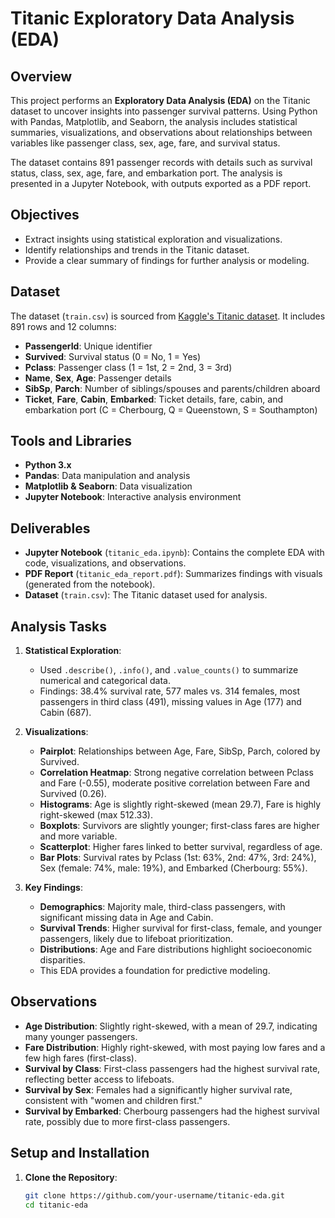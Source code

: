 # Titanic Exploratory Data Analysis (EDA)

## Overview
This project performs an **Exploratory Data Analysis (EDA)** on the Titanic dataset to uncover insights into passenger survival patterns. Using Python with Pandas, Matplotlib, and Seaborn, the analysis includes statistical summaries, visualizations, and observations about relationships between variables like passenger class, sex, age, fare, and survival status.

The dataset contains 891 passenger records with details such as survival status, class, sex, age, fare, and embarkation port. The analysis is presented in a Jupyter Notebook, with outputs exported as a PDF report.

## Objectives
- Extract insights using statistical exploration and visualizations.
- Identify relationships and trends in the Titanic dataset.
- Provide a clear summary of findings for further analysis or modeling.

## Dataset
The dataset (`train.csv`) is sourced from [Kaggle's Titanic dataset](https://www.kaggle.com/c/titanic). It includes 891 rows and 12 columns:
- **PassengerId**: Unique identifier
- **Survived**: Survival status (0 = No, 1 = Yes)
- **Pclass**: Passenger class (1 = 1st, 2 = 2nd, 3 = 3rd)
- **Name**, **Sex**, **Age**: Passenger details
- **SibSp**, **Parch**: Number of siblings/spouses and parents/children aboard
- **Ticket**, **Fare**, **Cabin**, **Embarked**: Ticket details, fare, cabin, and embarkation port (C = Cherbourg, Q = Queenstown, S = Southampton)

## Tools and Libraries
- **Python 3.x**
- **Pandas**: Data manipulation and analysis
- **Matplotlib & Seaborn**: Data visualization
- **Jupyter Notebook**: Interactive analysis environment

## Deliverables
- **Jupyter Notebook** (`titanic_eda.ipynb`): Contains the complete EDA with code, visualizations, and observations.
- **PDF Report** (`titanic_eda_report.pdf`): Summarizes findings with visuals (generated from the notebook).
- **Dataset** (`train.csv`): The Titanic dataset used for analysis.

## Analysis Tasks
1. **Statistical Exploration**:
   - Used `.describe()`, `.info()`, and `.value_counts()` to summarize numerical and categorical data.
   - Findings: 38.4% survival rate, 577 males vs. 314 females, most passengers in third class (491), missing values in Age (177) and Cabin (687).

2. **Visualizations**:
   - **Pairplot**: Relationships between Age, Fare, SibSp, Parch, colored by Survived.
   - **Correlation Heatmap**: Strong negative correlation between Pclass and Fare (-0.55), moderate positive correlation between Fare and Survived (0.26).
   - **Histograms**: Age is slightly right-skewed (mean 29.7), Fare is highly right-skewed (max 512.33).
   - **Boxplots**: Survivors are slightly younger; first-class fares are higher and more variable.
   - **Scatterplot**: Higher fares linked to better survival, regardless of age.
   - **Bar Plots**: Survival rates by Pclass (1st: 63%, 2nd: 47%, 3rd: 24%), Sex (female: 74%, male: 19%), and Embarked (Cherbourg: 55%).

3. **Key Findings**:
   - **Demographics**: Majority male, third-class passengers, with significant missing data in Age and Cabin.
   - **Survival Trends**: Higher survival for first-class, female, and younger passengers, likely due to lifeboat prioritization.
   - **Distributions**: Age and Fare distributions highlight socioeconomic disparities.
   - This EDA provides a foundation for predictive modeling.

## Observations
- **Age Distribution**: Slightly right-skewed, with a mean of 29.7, indicating many younger passengers.
- **Fare Distribution**: Highly right-skewed, with most paying low fares and a few high fares (first-class).
- **Survival by Class**: First-class passengers had the highest survival rate, reflecting better access to lifeboats.
- **Survival by Sex**: Females had a significantly higher survival rate, consistent with "women and children first."
- **Survival by Embarked**: Cherbourg passengers had the highest survival rate, possibly due to more first-class passengers.

## Setup and Installation
1. **Clone the Repository**:
   ```bash
   git clone https://github.com/your-username/titanic-eda.git
   cd titanic-eda
